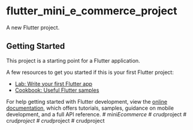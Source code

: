 # flutter_mini_e_commerce_project

A new Flutter project.

## Getting Started

This project is a starting point for a Flutter application.

A few resources to get you started if this is your first Flutter project:

- [Lab: Write your first Flutter app](https://docs.flutter.dev/get-started/codelab)
- [Cookbook: Useful Flutter samples](https://docs.flutter.dev/cookbook)

For help getting started with Flutter development, view the
[online documentation](https://docs.flutter.dev/), which offers tutorials,
samples, guidance on mobile development, and a full API reference.
#   m i n i _ E c o m m e r c e  
 #   c r u d _ p r o j e c t  
 #   c r u d _ p r o j e c t  
 #   c r u d _ p r o j e c t  
 #   c r u d _ _ p r o j e c t  
 